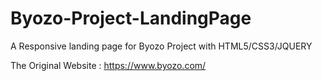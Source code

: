 # Byozo-Project-LandingPage
A Responsive landing page for Byozo Project with HTML5/CSS3/JQUERY

The Original Website : https://www.byozo.com/
